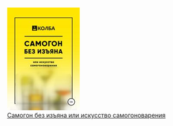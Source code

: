 ![](Самогон%20без%20изъяна%20или%20искусство%20самогоноварения.jpg)  
[Самогон без изъяна или искусство самогоноварения](Самогон%20без%20изъяна%20или%20искусство%20самогоноварения.md)
